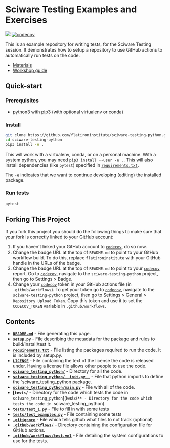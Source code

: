 # Sciware Testing Examples and Exercises

[![](https://github.com/blackwer/sciware-testing-python/actions/workflows/test.yml/badge.svg)](https://github.com/blackwer/sciware-testing-python/actions)
[![codecov](https://codecov.io/gh/blackwer/sciware-testing-python/branch/main/graph/badge.svg?token=GLTRRGF777)](https://codecov.io/gh/blackwer/sciware-testing-python)


This is an example repository for writing tests, for the Sciware Testing session. 
It demonstrates how to setup a repository to use GitHub actions to automatically run tests
on the code.

- [Materials](https://github.com/flatironinstitute/learn-sciware-dev/tree/master/14_TestingPackaging)
- [Workshop guide](https://flatironinstitute.github.io/learn-sciware-dev/14_TestingPackaging/guide.html)

## Quick-start

### Prerequisites

- python3 with pip3 (with optional virtualenv or conda)

### Install

```bash
git clone https://github.com/flatironinstitute/sciware-testing-python.git
cd sciware-testing-python
pip3 install -e .
```

This will work with a virtualenv, conda, or on a personal machine.
With a system python, you may need `pip3 install --user -e .`.
This will also install dependencies (like `pytest`) specified in [`requirements.txt`](requirements.txt).

The `-e` indicates that we want to continue developing (editing) the installed package.

### Run tests

```bash
pytest
```

## Forking This Project

If you fork this project you should do the following things to make sure that your fork is correctly linked to your GitHub account:

1.  If you haven't linked your GitHub account to [`codecov`](https://about.codecov.io/), do so now.
2.  Change the badge URL at the top of `README.md` to point to your GitHub workflow build. To do this, replace `flatironinstitute` with your GitHub handle in the URLs of the badge.
3.  Change the badge URL at the top of `README.md` to point to your [`codecov`](https://about.codecov.io/) report. Go to [`codecov`](https://about.codecov.io/), navigate to the `sciware-testing-python` project, then go to Settings > Badge.
4.  Change your [`codecov`](https://about.codecov.io/) token in your GitHub actions file (in `.github/workflows`). To get your token go to [`codecov`](https://about.codecov.io/), navigate to the `sciware-testing-python` project, then go to Settings > General > `Repository Upload Token`. Copy this token and use it to set the `CODECOV_TOKEN` variable in `.github/workflows`.

## Contents

* **[`README.md`](README.md)** - File generating this page.
* **[`setup.py`](setup.py)** - File describing the metadata for the package and rules to build/install/test it.
* **[`requirements.txt`](requirements.txt)** - File listing the packages required to run the code. It is included by setup.py.
* **[`LICENSE`](LICENSE)** - File containing the text of the license the code is released under. Having a license file allows other people to use the code.
* **[`sciware_testing_python/`](sciware_testing_python/)** - Directory for all the code.
* **[`sciware_testing_python/__init.py__`](sciware_testing_python/__init__.py)** - File that python imports to define the `sciware_testing_python package.
* **[`sciware_testing_python/main.py`](sciware_testing_python/main.py)** - File with all of the code.
* **[`tests/`** - Directory for the code which tests the code in `sciware_testing_python`](tests/`** - Directory for the code which tests the code in `sciware_testing_python).
* **[`tests/test_1.py`](tests/test_1.py)** - File to fill in with some tests
* **[`tests/test_examples.py`](tests/test_examples.py)** - File containing some tests
* **[`.gitignore`](.gitignore)** - File which tells github what files to not track (optional)
* **[`.github/workflows/`](.github/workflows/)** - Directory containing the configuration file for GitHub actions.
* **[`.github/workflows/test.yml`](.github/workflows/test.yml)** - File detailing the system configurations to use for the tests.
